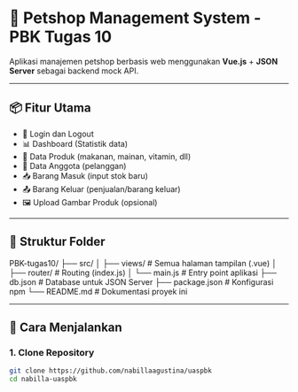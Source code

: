 # 🐾 Petshop Management System - PBK Tugas 10

Aplikasi manajemen petshop berbasis web menggunakan **Vue.js** + **JSON Server** sebagai backend mock API.

---

## 📦 Fitur Utama

- 🔐 Login dan Logout
- 📊 Dashboard (Statistik data)
- 🐶 Data Produk (makanan, mainan, vitamin, dll)
- 👥 Data Anggota (pelanggan)
- 📥 Barang Masuk (input stok baru)
- 📤 Barang Keluar (penjualan/barang keluar)
- 🖼️ Upload Gambar Produk (opsional)

---

## 🧱 Struktur Folder

PBK-tugas10/
├── src/
│ ├── views/ # Semua halaman tampilan (.vue)
│ ├── router/ # Routing (index.js)
│ └── main.js # Entry point aplikasi
├── db.json # Database untuk JSON Server
├── package.json # Konfigurasi npm
└── README.md # Dokumentasi proyek ini



---

## 🚀 Cara Menjalankan

### 1. Clone Repository

```bash
git clone https://github.com/nabillaagustina/uaspbk
cd nabilla-uaspbk

